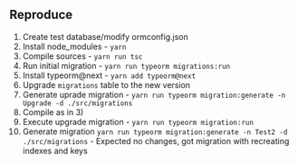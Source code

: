 ## Reproduce

1) Create test database/modify ormconfig.json
2) Install node_modules - ```yarn```
3) Compile sources - ```yarn run tsc```
4) Run initial migration - ```yarn run typeorm migrations:run```
5) Install typeorm@next - ```yarn add typeorm@next```
6) Upgrade ```migrations``` table to the new version
7) Generate uprade migration - ```yarn run typeorm migration:generate -n Upgrade -d ./src/migrations```
8) Compile as in 3)
9) Execute upgrade migration - ```yarn run typeorm migration:run```
10) Generate migration ```yarn run typeorm migration:generate -n Test2 -d ./src/migrations``` - Expected no changes, got migration with recreating indexes and keys
